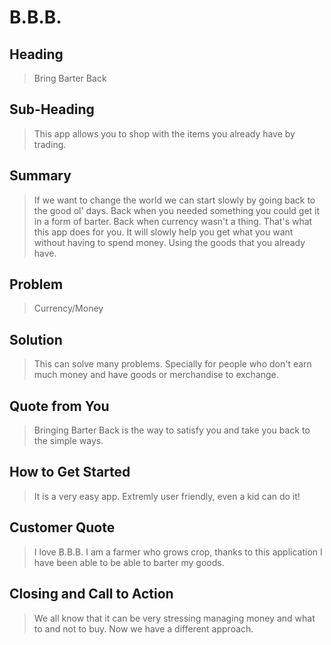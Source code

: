 # B.B.B. #

## Heading ##
  > Bring Barter Back

## Sub-Heading ##
  > This app allows you to shop with the items you already have by trading.

## Summary ##
  > If we want to change the world we can start slowly by going back to the good ol' days. Back when you needed something you could get it in a form of barter. Back when currency wasn't a thing. That's what this app does for you. It will slowly help you get what you want without having to spend money. Using the goods that you already have.

## Problem ##
  > Currency/Money 

## Solution ##
  > This can solve many problems. Specially for people who don't earn much money and have goods or merchandise to exchange.

## Quote from You ##
  > Bringing Barter Back is the way to satisfy you and take you back to the simple ways.

## How to Get Started ##
  > It is a very easy app. Extremly user friendly, even a kid can do it!

## Customer Quote ##
  > I love B.B.B. I am a farmer who grows crop, thanks to this application I have been able to be able to barter my goods.

## Closing and Call to Action ##
  > We all know that it can be very stressing managing money and what to and not to buy. Now we have a different approach. 